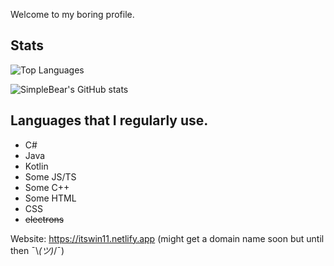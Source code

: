 Welcome to my boring profile.

## Stats

![Top Languages](https://github-readme-stats.vercel.app/api/top-langs/?username=itsWindows11&theme=dark&count_private=true)

![SimpleBear's GitHub stats](https://github-readme-stats.vercel.app/api?username=itsWindows11&theme=dark&show_icons=true&count_private=true)

## Languages that I regularly use.
- C#
- Java
- Kotlin
- Some JS/TS
- Some C++
- Some HTML
- CSS
- ~~electrons~~

Website: https://itswin11.netlify.app (might get a domain name soon but until then ¯⁠\⁠_⁠(⁠ツ⁠)⁠_⁠/⁠¯)